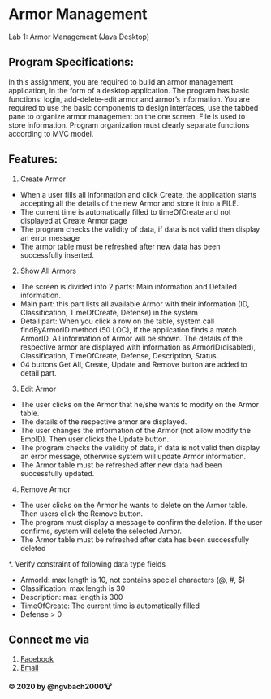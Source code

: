 # Armor Management 
Lab 1: Armor Management 
(Java Desktop)

## Program Specifications:
In this assignment, you are required to build an armor management application, in the form of a desktop
application. The program has basic functions: login, add-delete-edit armor and armor’s information. You are
required to use the basic components to design interfaces, use the tabbed pane to organize armor management
on the one screen. File is used to store information.
Program organization must clearly separate functions according to MVC model.

## Features:
1. Create Armor
 - When a user fills all information and click Create, the application starts accepting all the details
of the new Armor and store it into a FILE.
 - The current time is automatically filled to timeOfCreate and not displayed at Create Armor page
 - The program checks the validity of data, if data is not valid then display an error message
 - The armor table must be refreshed after new data has been successfully inserted.

2.  Show All Armors
 - The screen is divided into 2 parts: Main information and Detailed information.
 - Main part: this part lists all available Armor with their information (ID, Classification,
TimeOfCreate, Defense) in the system
 - Detail part: When you click a row on the table, system call findByArmorID method (50 LOC), If
the application finds a match ArmorID. All information of Armor will be shown. The details of the
respective armor are displayed with information as ArmorID(disabled), Classification,
TimeOfCreate, Defense, Description, Status.
 - 04 buttons Get All, Create, Update and Remove button are added to detail part.
 
3.  Edit Armor
  - The user clicks on the Armor that he/she wants to modify on the Armor table.
  - The details of the respective armor are displayed.
  - The user changes the information of the Armor (not allow modify the EmpID). Then user clicks
the Update button.
  - The program checks the validity of data, if data is not valid then display an error message,
otherwise system will update Armor information.
  - The Armor table must be refreshed after new data had been successfully updated.
  
4. Remove Armor
 - The user clicks on the Armor he wants to delete on the Armor table. Then users click the Remove
button.
 - The program must display a message to confirm the deletion. If the user confirms, system will
delete the selected Armor.
 - The Armor table must be refreshed after data has been successfully deleted
 
*. Verify constraint of following data type fields
 - ArmorId: max length is 10, not contains special characters (@, #, $)
 - Classification: max length is 30
 - Description: max length is 300
 - TimeOfCreate: The current time is automatically filled
 - Defense > 0
 
## Connect me via 
1. [Facebook](https://fb.me/ngvbach2000)
2. [Email](mailto:ngvbach2000@gmail.com)

#### © 2020 by @ngvbach2000:cow:
